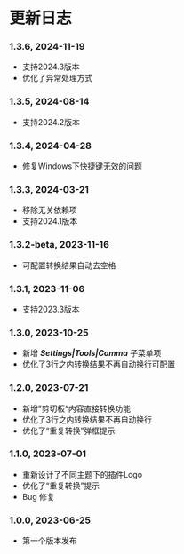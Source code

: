 # 更新日志
### 1.3.6, 2024-11-19
- 支持2024.3版本
- 优化了异常处理方式

### 1.3.5, 2024-08-14
- 支持2024.2版本

### 1.3.4, 2024-04-28
- 修复Windows下快捷键无效的问题

### 1.3.3, 2024-03-21
- 移除无关依赖项
- 支持2024.1版本

### 1.3.2-beta, 2023-11-16
- 可配置转换结果自动去空格

### 1.3.1, 2023-11-06
- 支持2023.3版本

### 1.3.0, 2023-10-25
- 新增 ***Settings|Tools|Comma*** 子菜单项
- 优化了3行之内转换结果不再自动换行可配置

### 1.2.0, 2023-07-21
- 新增”剪切板“内容直接转换功能
- 优化了3行之内转换结果不再自动换行
- 优化了“重复转换”弹框提示

### 1.1.0, 2023-07-01
- 重新设计了不同主题下的插件Logo
- 优化了“重复转换”提示
- Bug 修复

### 1.0.0, 2023-06-25
- 第一个版本发布